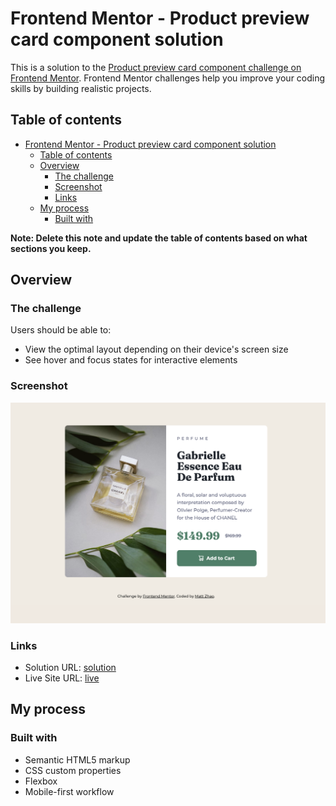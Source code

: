 # Frontend Mentor - Product preview card component solution

This is a solution to the [Product preview card component challenge on Frontend Mentor](https://www.frontendmentor.io/challenges/product-preview-card-component-GO7UmttRfa). Frontend Mentor challenges help you improve your coding skills by building realistic projects.

## Table of contents

- [Frontend Mentor - Product preview card component solution](#frontend-mentor---product-preview-card-component-solution)
  - [Table of contents](#table-of-contents)
  - [Overview](#overview)
    - [The challenge](#the-challenge)
    - [Screenshot](#screenshot)
    - [Links](#links)
  - [My process](#my-process)
    - [Built with](#built-with)

**Note: Delete this note and update the table of contents based on what sections you keep.**

## Overview

### The challenge

Users should be able to:

- View the optimal layout depending on their device's screen size
- See hover and focus states for interactive elements

### Screenshot

![](screenshots/Screenshot%202025-03-19%20at%2013.27.30.png)

### Links

- Solution URL: [solution](https://github.com/Mattzic/product-preview-card-component.git)
- Live Site URL: [live](https://mattzic.github.io/product-preview-card-component/)

## My process

### Built with

- Semantic HTML5 markup
- CSS custom properties
- Flexbox
- Mobile-first workflow
